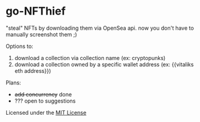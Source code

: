 # go-NFThief
"steal" NFTs by downloading them via OpenSea api. now you don't have to manually screenshot them ;)

Options to:
1. download a collection via collection name (ex: cryptopunks)
2. download a collection owned by a specific wallet address (ex: {{vitaliks eth address}})


Plans:
- ~~add concurrency~~ done
- ??? open to suggestions

Licensed under the [MIT License](MIT-LICENSE.txt)
